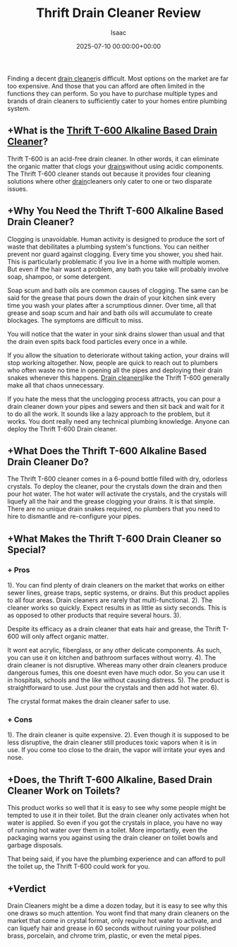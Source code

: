 ﻿---
title: Thrift Drain Cleaner Review
description: Finding a decent drain cleaner is difficult. Most options on the market are far too expensive. And those that you can afford are often limited in the...
slug: /thrift-drain-cleaner-review/
date: 2025-07-10 00:00:00+00:00
lastmod: 2025-07-10 00:00:00+03:00
author: Isaac
categories:
- Drains
- Product Reviews
tags:
- drains
- thrift
- drain
layout: post
---

Finding a decent [drain cleaner](https://pestpolicy.com/best-drain-cleaner//)is difficult. Most options on the market are far too expensive. And those that you can afford are often limited in the functions they can perform. So you have to purchase multiple types and brands of drain cleaners to sufficiently cater to your homes entire plumbing system.

## +What is the [Thrift T-600 Alkaline Based Drain Cleaner](https://www.amazon.com/THRIFT-T-600-Alkaline-Granular-Cleaner/dp/B00E1N09JO?&linkCode=ll1&tag=p-policy-20&linkId=2b4aec92d6fd01239eb8ccd0c93edf67&language=en_US&ref_=as_li_ss_tl)?

Thrift T-600 is an acid-free drain cleaner. In other words, it can eliminate the organic matter that clogs your [drains](https://pestpolicy.com/best-drain-cleaner/)without using acidic components. The Thrift T-600 cleaner stands out because it provides four cleaning solutions where other [drain](https://pestpolicy.com/best-drain-snakes/)cleaners only cater to one or two disparate issues.

##  +Why You Need the Thrift T-600 Alkaline Based Drain Cleaner?

Clogging is unavoidable. Human activity is designed to produce the sort of waste that debilitates a plumbing system's functions. You can neither prevent nor guard against clogging. Every time you shower, you shed hair. This is particularly problematic if you live in a home with multiple women. But even if the hair wasnt a problem, any bath you take will probably involve soap, shampoo, or some detergent.

Soap scum and bath oils are common causes of clogging. The same can be said for the grease that pours down the drain of your kitchen sink every time you wash your plates after a scrumptious dinner. Over time, all that grease and soap scum and hair and bath oils will accumulate to create blockages. The symptoms are difficult to miss.

You will notice that the water in your sink drains slower than usual and that the drain even spits back food particles every once in a while.

If you allow the situation to deteriorate without taking action, your drains will stop working altogether. Now, people are quick to reach out to plumbers who often waste no time in opening all the pipes and deploying their drain snakes whenever this happens. [Drain cleaners](https://pestpolicy.com/how-drain-cleaners-work/)like the Thrift T-600 generally make all that chaos unnecessary.

If you hate the mess that the unclogging process attracts, you can pour a drain cleaner down your pipes and sewers and then sit back and wait for it to do all the work. It sounds like a lazy approach to the problem, but it works. You dont really need any technical plumbing knowledge. Anyone can deploy the Thrift T-600 Drain cleaner.

##  +What Does the Thrift T-600 Alkaline Based Drain Cleaner Do?

The Thrift T-600 cleaner comes in a 6-pound bottle filled with dry, odorless crystals. To deploy the cleaner, pour the crystals down the drain and then pour hot water. The hot water will activate the crystals, and the crystals will liquefy all the hair and the grease clogging your drains. It is that simple. There are no unique drain snakes required, no plumbers that you need to hire to dismantle and re-configure your pipes.

##  +What Makes the Thrift T-600 Drain Cleaner so Special?

###  + Pros

1). You can find plenty of drain cleaners on the market that works on either sewer lines, grease traps, septic systems, or drains. But this product applies to all four areas. Drain cleaners are rarely that multi-functional. 2). The cleaner works so quickly. Expect results in as little as sixty seconds. This is as opposed to other products that require several hours. 3).

Despite its efficacy as a drain cleaner that eats hair and grease, the Thrift T-600 will only affect organic matter.

It wont eat acrylic, fiberglass, or any other delicate components. As such, you can use it on kitchen and bathroom surfaces without worry. 4). The drain cleaner is not disruptive. Whereas many other drain cleaners produce dangerous fumes, this one doesnt even have much odor. So you can use it in hospitals, schools and the like without causing distress. 5). The product is straightforward to use. Just pour the crystals and then add hot water. 6).

The crystal format makes the drain cleaner safer to use.

###  + Cons

1). The drain cleaner is quite expensive. 2). Even though it is supposed to be less disruptive, the drain cleaner still produces toxic vapors when it is in use. If you come too close to the drain, the vapor will irritate your eyes and nose.

##  +Does, the Thrift T-600 Alkaline, Based Drain Cleaner Work on Toilets?

This product works so well that it is easy to see why some people might be tempted to use it in their toilet. But the drain cleaner only activates when hot water is applied. So even if you got the crystals in place, you have no way of running hot water over them in a toilet. More importantly, even the packaging warns you against using the drain cleaner on toilet bowls and garbage disposals.

That being said, if you have the plumbing experience and can afford to pull the toilet up, the Thrift T-600 could work for you.

##  +Verdict

Drain Cleaners might be a dime a dozen today, but it is easy to see why this one draws so much attention. You wont find that many drain cleaners on the market that come in crystal format, only require hot water to activate, and can liquefy hair and grease in 60 seconds without ruining your polished brass, porcelain, and chrome trim, plastic, or even the metal pipes.

